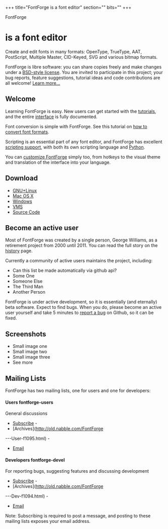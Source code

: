 +++
title="FontForge is a font editor"
section=""
bits=""
+++

FontForge


 is a font editor
===========================

Create and edit fonts in many formats: OpenType, TrueType, AAT, PostScript,
Multiple Master, CID-Keyed, SVG and various bitmap formats.

FontForge is libre software: you can share copies freely and make changes under a 
<a href="https://github.com/about/project/license.html">BSD-style license</a>. You are invited to 
participate in this project; your bug reports, feature suggestions, tutorial ideas and code 
contributions are all welcome! <a href="/documentation/developer/">Learn more...</a>

Welcome
--------------

Learning FontForge is easy. New users can get started with the 
<a href="/tutorial">tutorials</a>, and the entire 
<a href="/documentation/interface/">interface</a> is fully documented.

Font conversion is simple with FontForge. See this tutorial on 
<a href="/tutorial/convert.html">how to convert font formats</a>.

Scripting is an essential part of any font editor, and FontForge has excellent
<a href="/documentation/scripting/">scripting support</a>, with both its own scripting
language and <a href="/documentation/scripting/python.html">Python</a>.

You can <a href="/documentation/customizing/">customize FontForge</a> 
simply too, from hotkeys to the visual theme and translation of the interface 
into your language.

Download
-------------

- [GNU+Linux](nix-install.html)
- [Mac OS X](mac-install.html)
- [Windows](ms-install.html)
- [VMS](vms-install.html)
- [Source Code](source-build.html)


Become an active user
----------------------

Most of FontForge was created by a single person, George Williams, as a
retirement project from 2000 until 2011. You can read the full story on the
<a href="/about/history.html">history</a> page.

Currently a community of active users maintains the project, including:

- Can this list be made automatically via github api?
- Some One
- Someone Else
- The Third Man
- Another Person

FontForge is under active development, so it is essentially (and eternally)
beta software. Expect to find bugs. When you do, please become an active user
yourself and take 5 minutes to <a href="/documentation/developers/bugs.html">report 
a bug</a> on Github, so it can be fixed.

Screenshots
-------------

- Small image one
- Small image two
- Small image three
- See more

Mailing Lists
-------------

FontForge has two mailing lists, one for users and one for developers:

#### Users fontforge-users

General discussions 

- [Subscribe](http://lists.sourceforge.net/lists/listinfo/fontforge-users) -
- [Archives](http://old.nabble.com/FontForge


---User-f1095.html) -
- [Email](mailto:fontforge-users@lists.sourceforge.net)  

#### Developers fontforge-devel

For reporting bugs, suggesting features and discussing development

- [Subscribe](http://sourceforge.net/mailarchive/forum.php?forum=fontforge-devel) -
- [Archives](http://old.nabble.com/FontForge


---Dev-f1094.html) -
- [Email](mailto:fontforge-devel@lists.sourceforge.net)  





Note: Subscribing is required to post a message, and posting to these mailing
lists exposes your email address.